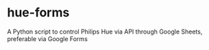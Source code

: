 # hue-forms
A Python script to control Philips Hue via API through Google Sheets, preferable via Google Forms
